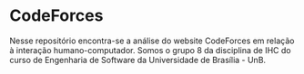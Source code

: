 # CodeForces
Nesse repositório encontra-se a análise do website CodeForces em relação à interação humano-computador. Somos o grupo 8 da disciplina de IHC do curso de Engenharia de Software da Universidade de Brasília - UnB.

